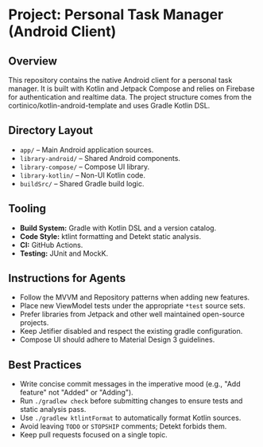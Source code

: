 
# Project: Personal Task Manager (Android Client)

## Overview
This repository contains the native Android client for a personal task manager. It is built with Kotlin and Jetpack Compose and relies on Firebase for authentication and realtime data. The project structure comes from the cortinico/kotlin-android-template and uses Gradle Kotlin DSL.

## Directory Layout
- `app/` – Main Android application sources.
- `library-android/` – Shared Android components.
- `library-compose/` – Compose UI library.
- `library-kotlin/` – Non-UI Kotlin code.
- `buildSrc/` – Shared Gradle build logic.

## Tooling
- **Build System:** Gradle with Kotlin DSL and a version catalog.
- **Code Style:** ktlint formatting and Detekt static analysis.
- **CI:** GitHub Actions.
- **Testing:** JUnit and MockK.

## Instructions for Agents
- Follow the MVVM and Repository patterns when adding new features.
- Place new ViewModel tests under the appropriate `*test` source sets.
- Prefer libraries from Jetpack and other well maintained open-source projects.
- Keep Jetifier disabled and respect the existing gradle configuration.
- Compose UI should adhere to Material Design 3 guidelines.


## Best Practices
- Write concise commit messages in the imperative mood (e.g., "Add feature" not "Added" or "Adding").
- Run `./gradlew check` before submitting changes to ensure tests and static analysis pass.
- Use `./gradlew ktlintFormat` to automatically format Kotlin sources.
- Avoid leaving `TODO` or `STOPSHIP` comments; Detekt forbids them.
- Keep pull requests focused on a single topic.

